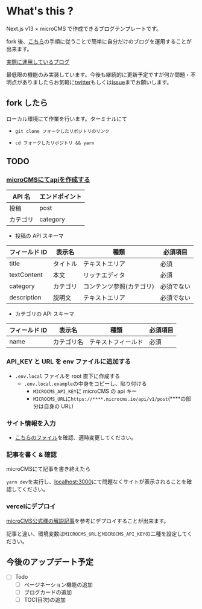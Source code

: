 # What's this ?

Next.js v13 × microCMS で作成できるブログテンプレートです。

fork 後、[こちら](#TODO)の手順に従うことで簡単に自分だけのブログを運用することが出来ます。

[実際に運用しているブログ](https://scrap.n4rvs3.com/)

最低限の機能のみ実装しています。今後も継続的に更新予定ですが何か問題・不明点がありましたらお気軽に[twitter](https://twitter.com/Squl_d)もしくは[issue](https://github.com/n4rvs3/Nextjs13-appDir-microCMS-template/issues)までお願いします。

## fork したら

ローカル環境にて作業を行います。ターミナルにて

- `git clone フォークしたリポジトリのリンク`

- `cd フォークしたリポジトリ && yarn`

## TODO

### [microCMSにてapiを作成する](https://microcms.io/)

| API 名   | エンドポイント |
| -------- | -------------- |
| 投稿     | post           |
| カテゴリ | category       |

- 投稿の API スキーマ

| フィールド ID | 表示名   | 種類                     | 必須項目   |
| ------------- | -------- | ------------------------ | ---------- |
| title         | タイトル | テキストエリア           | 必須       |
| textContent   | 本文     | リッチエディタ           | 必須       |
| category      | カテゴリ | コンテンツ参照(カテゴリ) | 必須でない |
| description   | 説明文   | テキストエリア           | 必須でない |

- カテゴリの API スキーマ

| フィールド ID | 表示名     | 種類               | 必須項目 |
| ------------- | ---------- | ------------------ | -------- |
| name          | カテゴリ名 | テキストフィールド | 必須     |

### API_KEY と URL を env ファイルに追加する

- `.env.local` ファイルを root 直下に作成する
  - `.env.local.example`の中身をコピーし、貼り付ける
    - `MICROCMS_API_KEY`に microCMS の api キー
    - `MICROCMS_URL`に`https://****.microcms.io/api/v1/post`(\*\*\*\*の部分は自身の URL)

### サイト情報を入力

- [こちらのファイル](./src/components/siteSetting.ts)を確認、適時変更してください。

### 記事を書く & 確認

microCMSにて記事を書き終えたら

`yarn dev`を実行し、[localhost:3000](http://localhost:3000)にて問題なくサイトが表示されることを確認してください。

### vercelにデプロイ

[microCMS公式様の解説記事](https://blog.microcms.io/microcms-next-jamstack-blog/#hb67e9ac3f6)を参考にデプロイすることが出来ます。

記事と違い、環境変数は`MICROCMS_URL`と`MICROCMS_API_KEY`の二種を設定してください。

## 今後のアップデート予定

- [ ] Todo
    - [ ] ページネーション機能の追加
    - [ ] ブログカードの追加
    - [ ] TOC(目次)の追加